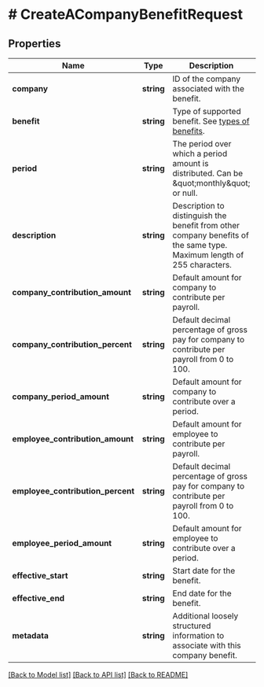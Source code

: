 # # CreateACompanyBenefitRequest

## Properties

Name | Type | Description | Notes
------------ | ------------- | ------------- | -------------
**company** | **string** | ID of the company associated with the benefit. |
**benefit** | **string** | Type of supported benefit. See [types of benefits](https://docs.checkhq.com/reference/types-of-benefits). |
**period** | **string** | The period over which a period amount is distributed. Can be \&quot;monthly\&quot; or null. | [optional]
**description** | **string** | Description to distinguish the benefit from other company benefits of the same type. Maximum length of 255 characters. |
**company_contribution_amount** | **string** | Default amount for company to contribute per payroll. | [optional]
**company_contribution_percent** | **string** | Default decimal percentage of gross pay for company to contribute per payroll from 0 to 100. | [optional]
**company_period_amount** | **string** | Default amount for company to contribute over a period. | [optional]
**employee_contribution_amount** | **string** | Default amount for employee to contribute per payroll. | [optional]
**employee_contribution_percent** | **string** | Default decimal percentage of gross pay for company to contribute per payroll from 0 to 100. | [optional]
**employee_period_amount** | **string** | Default amount for employee to contribute over a period. | [optional]
**effective_start** | **string** | Start date for the benefit. | [optional]
**effective_end** | **string** | End date for the benefit. | [optional]
**metadata** | **string** | Additional loosely structured information to associate with this company benefit. | [optional]

[[Back to Model list]](../../README.md#models) [[Back to API list]](../../README.md#endpoints) [[Back to README]](../../README.md)
